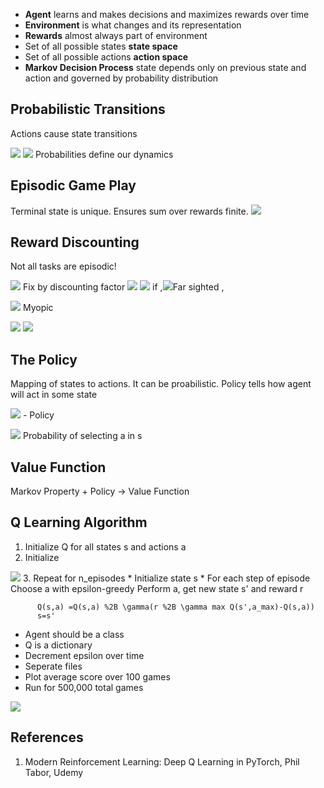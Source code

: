 * **Agent** learns and makes decisions and maximizes rewards over time
* **Environment** is what changes and its representation
* **Rewards** almost always part of environment
* Set of all possible states **state space**
* Set of all possible actions **action space**
* **Markov Decision Process** state depends only on previous state and action and governed by probability distribution

## Probabilistic Transitions
Actions cause state transitions

<img src="https://render.githubusercontent.com/render/math?math=p(s',r|a,s) \neq 1">

<img src="https://render.githubusercontent.com/render/math?math=\sum_{(s',r)} p(s',r|a,s)=1">
Probabilities define our dynamics

## Episodic Game Play
Terminal state is unique. Ensures sum over rewards finite. <img src="https://render.githubusercontent.com/render/math?math=G_T=0">

## Reward Discounting

Not all tasks are episodic!


<img src="https://render.githubusercontent.com/render/math?math=\sum_{t=0}^\infty R_t \to \infty">
Fix by discounting factor <img src="https://render.githubusercontent.com/render/math?math=\gamma">


<img src="https://render.githubusercontent.com/render/math?math=0 \leq \gamma \leq 1">
if ,<img src="https://render.githubusercontent.com/render/math?math=\gamma \to 1 ">Far sighted ,

<img src="https://render.githubusercontent.com/render/math?math=\gamma \to 0"> Myopic

<img src="https://render.githubusercontent.com/render/math?math=0.95 \leq \gamma \leq 0.99">

<img src="https://render.githubusercontent.com/render/math?math=G_t=R_{t%2B 1} %2B \gamma R_{t%2B 2} %2B \gamma^2R_{t %2B 3}=\sum_{k=0}^\infty \gamma ^ k R_{t %2B k %2B 1}">

## The Policy
Mapping of states to actions. It can be proabilistic. Policy tells how agent will act in some state


<img src="https://render.githubusercontent.com/render/math?math=\Pi"> - Policy


<img src="https://render.githubusercontent.com/render/math?math=\Pi(s,a) \to "> Probability of selecting a in s

## Value Function
Markov Property + Policy -> Value Function

## Q Learning Algorithm

1. Initialize Q for all states s and actions a
2. Initialize 
<img src="https://render.githubusercontent.com/render/math?math=\alpha = 0.001, \gamma = 0.9, \epsilon_max = 1.0 , \epsilon_min = 0.01">
3. Repeat for n_episodes
      * Initialize state s
      * For each step of episode
          Choose a with epsilon-greedy
          Perform a, get new state s' and reward r
          
          Q(s,a) =Q(s,a) %2B \gamma(r %2B \gamma max Q(s',a_max)-Q(s,a))
          s=s'
 * Agent should be a class
 * Q is a dictionary
 * Decrement epsilon over time
 * Seperate files
 * Plot average score over 100 games
 * Run for 500,000 total games



<img src="https://render.githubusercontent.com/render/math?math=">

## References
1. Modern Reinforcement Learning: Deep Q Learning in PyTorch, Phil Tabor, Udemy

